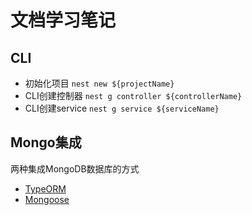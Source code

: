 
# 文档学习笔记

## CLI

* 初始化项目 `nest new ${projectName}`
* CLI创建控制器 `nest g controller ${controllerName}`
* CLI创建service `nest g service ${serviceName}`

## Mongo集成
两种集成MongoDB数据库的方式
  * [TypeORM](https://github.com/typeorm/typeorm)
  * [Mongoose](http://mongoosejs.com/)